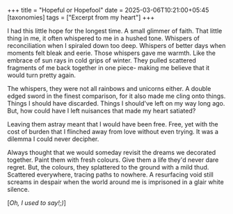 +++
title = "Hopeful or Hopefool"
date = 2025-03-06T10:21:00+05:45
[taxonomies]
tags = ["Excerpt from my heart"]
+++

I had this little hope for the longest time. A small glimmer of faith. That little thing in me, it often whispered to me in a hushed tone. Whispers of reconciliation when I spiraled down too deep. Whispers of better days when moments felt bleak and eerie. Those whispers gave me warmth. Like the embrace of sun rays in cold grips of winter. They pulled scattered fragments of me back together in one piece- making me believe that it would turn pretty again. 

The whispers, they were not all rainbows and unicorns either. A double edged sword in the finest comparison, for it also made me cling onto things. Things I should have discarded. Things I should've left on my way long ago. But, how could have I left nuisances that made my heart satiated? 

Leaving them astray meant that I would have been free. Free, yet with the cost of burden that I flinched away from love without even trying. It was a dilemma I could never decipher.  

Always thought that we would someday revisit the dreams we decorated together. Paint them with fresh colours. Give them a life they'd never dare regret. But, the colours, they splattered to the ground with a mild thud. Scattered everywhere, tracing paths to nowhere. A resurfacing void still screams in despair when the world around me is imprisoned in a glair white silence.

[_Oh, I used to say!;)_]